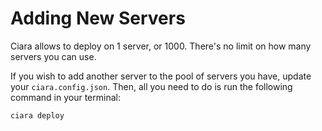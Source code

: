 # Adding New Servers

Ciara allows to deploy on 1 server, or 1000. There's no limit on how many servers you can use.

If you wish to add another server to the pool of servers you have, update your `ciara.config.json`. Then, all you need to do is run the following command in your terminal:

```bash
ciara deploy
```
